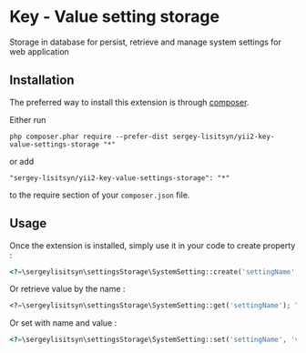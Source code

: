 Key - Value setting storage
===========================
Storage in database for persist, retrieve and manage system settings for web application

Installation
------------

The preferred way to install this extension is through [composer](http://getcomposer.org/download/).

Either run

```
php composer.phar require --prefer-dist sergey-lisitsyn/yii2-key-value-settings-storage "*"
```

or add

```
"sergey-lisitsyn/yii2-key-value-settings-storage": "*"
```

to the require section of your `composer.json` file.


Usage
-----

Once the extension is installed, simply use it in your code to create property  :

```php
<?=\sergeylisitsyn\settingsStorage\SystemSetting::create('settingName', $type, 'default value', 'Setting description'); ?>
```
Or retrieve value by the name :

```php
<?=\sergeylisitsyn\settingsStorage\SystemSetting::get('settingName'); ?>
```
Or set with name and value :

```php
<?=\sergeylisitsyn\settingsStorage\SystemSetting::set('settingName', 'value'); ?>
```

